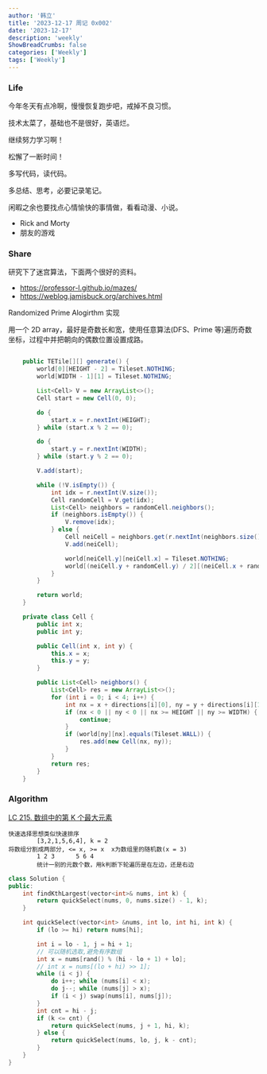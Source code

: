 ```yaml
---
author: '韩立'
title: '2023-12-17 周记 0x002'
date: '2023-12-17'
description: 'weekly'
ShowBreadCrumbs: false
categories: ['Weekly']
tags: ['Weekly']
---
```


### Life

今年冬天有点冷啊，慢慢恢复跑步吧，戒掉不良习惯。

技术太菜了，基础也不是很好，英语烂。

继续努力学习啊！

松懈了一断时间！

多写代码，读代码。

多总结、思考，必要记录笔记。

闲暇之余也要找点心情愉快的事情做，看看动漫、小说。

- Rick and Morty
- 朋友的游戏

### Share

研究下了迷宫算法，下面两个很好的资料。

- https://professor-l.github.io/mazes/
- https://weblog.jamisbuck.org/archives.html

Randomized Prime Alogirthm 实现

用一个 2D array，最好是奇数长和宽，使用任意算法(DFS、Prime 等)遍历奇数坐标，过程中并把朝向的偶数位置设置成路。

```java

    public TETile[][] generate() {
        world[0][HEIGHT - 2] = Tileset.NOTHING;
        world[WIDTH - 1][1] = Tileset.NOTHING;

        List<Cell> V = new ArrayList<>();
        Cell start = new Cell(0, 0);

        do {
            start.x = r.nextInt(HEIGHT);
        } while (start.x % 2 == 0);

        do {
            start.y = r.nextInt(WIDTH);
        } while (start.y % 2 == 0);

        V.add(start);

        while (!V.isEmpty()) {
            int idx = r.nextInt(V.size());
            Cell randomCell = V.get(idx);
            List<Cell> neighbors = randomCell.neighbors();
            if (neighbors.isEmpty()) {
                V.remove(idx);
            } else {
                Cell neiCell = neighbors.get(r.nextInt(neighbors.size()));
                V.add(neiCell);

                world[neiCell.y][neiCell.x] = Tileset.NOTHING;
                world[(neiCell.y + randomCell.y) / 2][(neiCell.x + randomCell.x) / 2] = Tileset.NOTHING;
            }
        }

        return world;
    }

    private class Cell {
        public int x;
        public int y;

        public Cell(int x, int y) {
            this.x = x;
            this.y = y;
        }

        public List<Cell> neighbors() {
            List<Cell> res = new ArrayList<>();
            for (int i = 0; i < 4; i++) {
                int nx = x + directions[i][0], ny = y + directions[i][1];
                if (nx < 0 || ny < 0 || nx >= HEIGHT || ny >= WIDTH) {
                    continue;
                }
                if (world[ny][nx].equals(Tileset.WALL)) {
                    res.add(new Cell(nx, ny));
                }
            }
            return res;
        }
    }
```

### Algorithm

[LC 215. 数组中的第 K 个最大元素](https://leetcode.cn/problems/kth-largest-element-in-an-array/)

```
快速选择思想类似快速排序
        [3,2,1,5,6,4], k = 2
将数组分割成两部分, <= x, >= x  x为数组里的随机数(x = 3)
        1 2 3      5 6 4
        统计一别的元数个数，用k判断下轮遍历是在左边，还是右边
```

```c++
class Solution {
public:
    int findKthLargest(vector<int>& nums, int k) {
        return quickSelect(nums, 0, nums.size() - 1, k);
    }

    int quickSelect(vector<int> &nums, int lo, int hi, int k) {
        if (lo >= hi) return nums[hi];

        int i = lo - 1, j = hi + 1;
        // 可以随机选取,避免有序数组
        int x = nums[rand() % (hi - lo + 1) + lo];
        // int x = nums[(lo + hi) >> 1];
        while (i < j) {
            do i++; while (nums[i] < x);
            do j--; while (nums[j] > x);
            if (i < j) swap(nums[i], nums[j]);
        }
        int cnt = hi - j;
        if (k <= cnt) {
            return quickSelect(nums, j + 1, hi, k);
        } else {
            return quickSelect(nums, lo, j, k - cnt);
        }
    }
}
```
